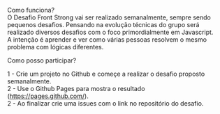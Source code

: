 Como funciona?<br>
O Desafio Front Strong vai ser realizado semanalmente, sempre sendo pequenos desafios.
Pensando na evolução técnicas do grupo será realizado diversos desafios com o foco primordialmente em Javascript.
<br>
A intenção é aprender e ver como várias pessoas resolvem o mesmo problema com lógicas diferentes.
<br>

Como posso participar? 

1 - Crie um projeto no Github e começe a realizar o desafio proposto semanalmente.<br>
2 - Use o Github Pages para mostra o resultado (https://pages.github.com/).<br>
2 - Ao finalizar crie uma issues com o link no repositório do desafio. 

